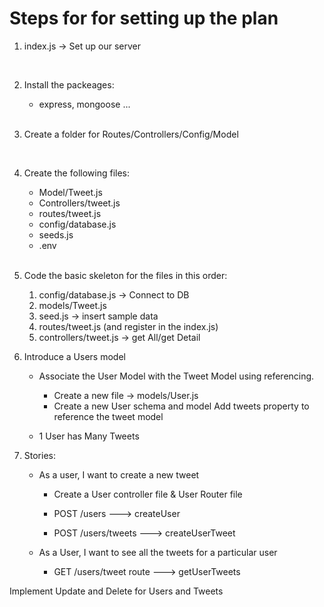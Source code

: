 # Steps for for setting up the plan

1. index.js -> Set up our server
<br>

2. Install the packeages:
    - express, mongoose ...
    
    <br>

3. Create a folder for Routes/Controllers/Config/Model
    
    <br>

4. Create the following files:
    - Model/Tweet.js
    - Controllers/tweet.js
    - routes/tweet.js
    - config/database.js
    - seeds.js
    - .env

    <br>

5. Code the basic skeleton for the files in this order:
    1. config/database.js -> Connect to DB
    2. models/Tweet.js
    3. seed.js -> insert sample data
    4. routes/tweet.js (and register in the index.js)
    5. controllers/tweet.js -> get All/get Detail

6. Introduce a Users model
    - Associate the User Model with the Tweet Model using referencing.
        - Create a new file -> models/User.js
        - Create a new User schema and model
    Add tweets property to reference the tweet model

    - 1 User has Many Tweets

7. Stories:
    - As a user, I want to create a new tweet
        - Create a User controller file & User Router file

        - POST /users ---> createUser

        - POST /users/tweets ---> createUserTweet

    - As a User, I want to see all the tweets for a particular user
        - GET /users/tweet route ---> getUserTweets


Implement Update and Delete for Users and Tweets